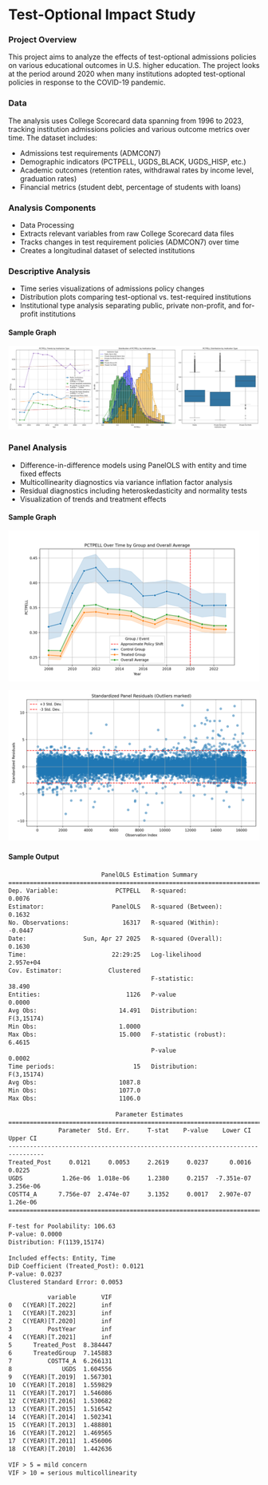 # Test-Optional Impact Study

### Project Overview
This project aims to analyze the effects of test-optional admissions policies on various educational outcomes in U.S. higher education. The project looks at the period around 2020 when many institutions adopted test-optional policies in response to the COVID-19 pandemic.

### Data
The analysis uses College Scorecard data spanning from 1996 to 2023, tracking institution admissions policies and various outcome metrics over time. The dataset includes:

- Admissions test requirements (ADMCON7)
- Demographic indicators (PCTPELL, UGDS_BLACK, UGDS_HISP, etc.)
- Academic outcomes (retention rates, withdrawal rates by income level, graduation rates)
- Financial metrics (student debt, percentage of students with loans)

### Analysis Components

- Data Processing
- Extracts relevant variables from raw College Scorecard data files
- Tracks changes in test requirement policies (ADMCON7) over time
- Creates a longitudinal dataset of selected institutions

### Descriptive Analysis

- Time series visualizations of admissions policy changes
- Distribution plots comparing test-optional vs. test-required institutions
- Institutional type analysis separating public, private non-profit, and for-profit institutions

#### Sample Graph

![Pell Percentage Split by Institution Type](sample-imgs/descriptive_institutional_data.png)

### Panel Analysis
- Difference-in-difference models using PanelOLS with entity and time fixed effects
- Multicollinearity diagnostics via variance inflation factor analysis
- Residual diagnostics including heteroskedasticity and normality tests
- Visualization of trends and treatment effects

#### Sample Graph

![Pell Percentage Trend Over Time](sample-imgs/trend_plot.png)

![Pell Percentage Standardized Panel Residuals](sample-imgs/standardized_residuals_plot.png)

#### Sample Output

```
                          PanelOLS Estimation Summary                           
================================================================================
Dep. Variable:                PCTPELL   R-squared:                        0.0076
Estimator:                   PanelOLS   R-squared (Between):              0.1632
No. Observations:               16317   R-squared (Within):              -0.0447
Date:                Sun, Apr 27 2025   R-squared (Overall):              0.1630
Time:                        22:29:25   Log-likelihood                 2.957e+04
Cov. Estimator:             Clustered                                           
                                        F-statistic:                      38.490
Entities:                        1126   P-value                           0.0000
Avg Obs:                       14.491   Distribution:                 F(3,15174)
Min Obs:                       1.0000                                           
Max Obs:                       15.000   F-statistic (robust):             6.4615
                                        P-value                           0.0002
Time periods:                      15   Distribution:                 F(3,15174)
Avg Obs:                       1087.8                                           
Min Obs:                       1077.0                                           
Max Obs:                       1106.0                                           
                                                                                
                              Parameter Estimates                               
================================================================================
              Parameter  Std. Err.     T-stat    P-value    Lower CI    Upper CI
--------------------------------------------------------------------------------
Treated_Post     0.0121     0.0053     2.2619     0.0237      0.0016      0.0225
UGDS           1.26e-06  1.018e-06     1.2380     0.2157  -7.351e-07   3.256e-06
COSTT4_A      7.756e-07  2.474e-07     3.1352     0.0017   2.907e-07    1.26e-06
================================================================================

F-test for Poolability: 106.63
P-value: 0.0000
Distribution: F(1139,15174)

Included effects: Entity, Time
DiD Coefficient (Treated_Post): 0.0121
P-value: 0.0237
Clustered Standard Error: 0.0053
```

```
           variable       VIF
0   C(YEAR)[T.2022]       inf
1   C(YEAR)[T.2023]       inf
2   C(YEAR)[T.2020]       inf
3          PostYear       inf
4   C(YEAR)[T.2021]       inf
5      Treated_Post  8.384447
6      TreatedGroup  7.145883
7          COSTT4_A  6.266131
8              UGDS  1.604556
9   C(YEAR)[T.2019]  1.567301
10  C(YEAR)[T.2018]  1.559829
11  C(YEAR)[T.2017]  1.546086
12  C(YEAR)[T.2016]  1.530682
13  C(YEAR)[T.2015]  1.516542
14  C(YEAR)[T.2014]  1.502341
15  C(YEAR)[T.2013]  1.488801
16  C(YEAR)[T.2012]  1.469565
17  C(YEAR)[T.2011]  1.456006
18  C(YEAR)[T.2010]  1.442636

VIF > 5 = mild concern
VIF > 10 = serious multicollinearity
```